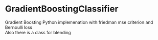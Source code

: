 # GradientBoostingClassifier
Gradient Boosting Python implemenation with friedman mse criterion and Bernoulli loss  
Also there is a class for blending  
